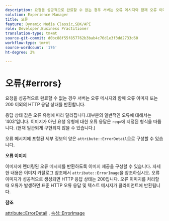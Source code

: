 ```yaml
---
description: 요청을 성공적으로 완료할 수 없는 경우 서버는 오류 메시지와 함께 오류 이미지 또는 200 이외의 HTTP 응답 상태를 반환합니다.
solution: Experience Manager
title: 오류
feature: Dynamic Media Classic,SDK/API
role: Developer,Business Practitioner
translation-type: tm+mt
source-git-commit: d0bc88f55f857762b3bab4c76d1e3f3dd2733d60
workflow-type: tm+mt
source-wordcount: '176'
ht-degree: 2%

---
```



# 오류{#errors}

요청을 성공적으로 완료할 수 없는 경우 서버는 오류 메시지와 함께 오류 이미지 또는 200 이외의 HTTP 응답 상태를 반환합니다.

응답 상태 값은 오류 유형에 따라 달라집니다.대부분의 일반적인 오류에 대해서는 &#39;403&#39;입니다. 이미지가 아닌 요청 유형에 대한 오류 응답은 `req=`에 지정된 형식을 따릅니다. (현재 일관되게 구현되지 않을 수 있습니다.)

오류 메시지에 포함된 세부 정보의 양은 `attribute::ErrorDetail`으로 구성할 수 있습니다.

**오류 이미지**

이미지에 렌더링된 오류 메시지를 반환하도록 이미지 제공을 구성할 수 있습니다. 자세한 내용은 이미지 카탈로그 참조에서 `attribute::ErrorImage`을 참조하십시오. 오류 이미지가 성공적으로 생성되면 HTTP 응답 상태는 200입니다. 오류 이미지를 처리할 때 오류가 발생하면 표준 HTTP 오류 응답 및 텍스트 메시지가 클라이언트에 반환됩니다.

**참조**

[attribute::ErrorDetail](../../../../../ir-api/material-cat/image-rendering-api-ref/c-ir-material-catalog/c-ir-attributes-reference/r-ir-errordetail.md#reference-123b56eed6cf49cea6e0490672b7c53b) ,  [속성::ErrorImage](../../../../../ir-api/material-cat/image-rendering-api-ref/c-ir-material-catalog/c-ir-attributes-reference/r-ir-errorimage.md#reference-b58bdaba96074c52802ca8dc54bfe2f0)
